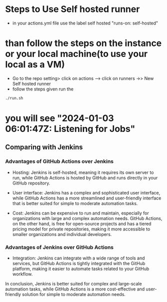 # Steps to Use Self hosted runner
* in your actions.yml file use the label self hosted "runs-on: self-hosted"

# than follow the steps on the instance or your local machine(to use your local as a VM)

* Go to the repo setting> click on actions --> click on runners ->> New Self hosted runner
* follow the steps given run the 

```sh
./run.sh
```
# you will see "2024-01-03 06:01:47Z: Listening for Jobs"


## Comparing with Jenkins 

### Advantages of GitHub Actions over Jenkins

- Hosting: Jenkins is self-hosted, meaning it requires its own server to run, while GitHub Actions is hosted by GitHub and runs directly in your GitHub repository.

- User interface: Jenkins has a complex and sophisticated user interface, while GitHub Actions has a more streamlined and user-friendly interface that is better suited for simple to moderate automation tasks.

- Cost: Jenkins can be expensive to run and maintain, especially for organizations with large and complex automation needs. GitHub Actions, on the other hand, is free for open-source projects and has a tiered pricing model for private repositories, making it more accessible to smaller organizations and individual developers.

### Advantages of Jenkins over GitHub Actions

- Integration: Jenkins can integrate with a wide range of tools and services, but GitHub Actions is tightly integrated with the GitHub platform, making it easier to automate tasks related to your GitHub workflow.

In conclusion, Jenkins is better suited for complex and large-scale automation tasks, while GitHub Actions is a more cost-effective and user-friendly solution for simple to moderate automation needs.


